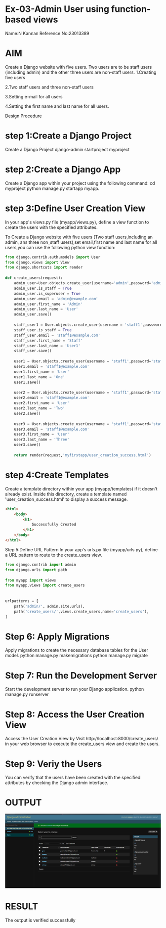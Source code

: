 # Ex-03-Admin User using function-based views
Name:N Kannan
Reference No:23013389
# AIM
Create a Django website with five users. Two users are to be staff users (including admin) and the other three users are non-staff users. 1.Creating five users

2.Two staff users and three non-staff users

3.Setting e-mail for all users

4.Setting the first name and last name for all users.

Design Procedure
# step 1:Create a Django Project
Create a Django Project django-admin startproject myproject

# step 2:Create a Django App
Create a Django app within your project using the following command: cd myproject python manage.py startapp myapp.

# step 3:Define User Creation View
In your app's views.py file (myapp/views.py), define a view function to create the users with the specified attributes.

To Create a Django website with five users (Two staff users,including an admin, ans three non_staff users),set email,first name and last name for all users,you can use the following python view function:


```python
from django.contrib.auth.models import User
from django.views import View
from django.shortcuts import render

def create_users(request):
    admin_user=User.objects.create_user(username='admin',password='adminpass')
    admin_user.is_staff = True
    admin_user.is_superuser = True
    admin_user.email = 'admin@example.com'
    admin_user.first_name = 'Admin'
    admin_user.last_name = 'User'
    admin_user.save()

    staff_user1 = User.objects.create_user(username = 'staff1',password='staffpass'
    staff_user.is_staff = True
    staff_user.email = 'staff1@example.com'
    staff_user.first_name = 'Staff'
    staff_user.last_name = 'User1'
    staff_user.save()

    user1 = User.objects.create_user(username = 'staff1',password='staffpass'
    user1.email = 'staff1@example.com'
    user1.first_name = 'User'
    user1.last_name = 'One'
    user1.save()

    user2 = User.objects.create_user(username = 'staff1',password='staffpass'
    user2.email = 'staff1@example.com'
    user2.first_name = 'User'
    user2.last_name = 'Two'
    user2.save()

    user3 = User.objects.create_user(username = 'staff1',password='staffpass'
    user3.email = 'staff1@example.com'
    user3.first_name = 'User'
    user3.last_name = 'Three'
    user3.save()

    return render(request,'myfirstapp/user_creation_success.html')
```
# step 4:Create Templates
Create a template directory within your app (myapp/templates) if it doesn't already exist. Inside this directory, create a template named 'user_creation_success.html' to display a success message.
```html
<html>
    <body>
        <h1>
            Successfully Created
        </h1>
    </body>
</html>
```
Step 5:Define URL Pattern
In your app's urls.py file (myapp/urls.py), define a URL pattern to route to the create_users view.
```python
from django.contrib import admin
from django.urls import path

from myapp import views
from myapp.views import create_users


urlpatterns = [
    path('admin/', admin.site.urls),
    path('create_users/',views.create_users,name='create_users'),
]
```
# Step 6: Apply Migrations
Apply migrations to create the necessary database tables for the User model. python manage.py makemigrations python manage.py migrate

# Step 7: Run the Development Server
Start the development server to run your Django application. python manage.py runserver

# Step 8: Access the User Creation View
Access the User Creation View by Visit http://localhost:8000/create_users/ in your web browser to execute the create_users view and create the users.

# Step 9: Veriy the Users
You can verify that the users have been created with the specified attributes by checking the Django admin interface.

# OUTPUT
![Alt text](<Screenshot 2023-10-25 111247.png>)

# RESULT
The output is verified successfully


